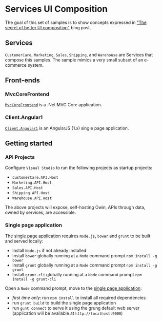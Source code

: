 # Services UI Composition

The goal of this set of samples is to show concepts expressed in ["The secret of better UI composition"](http://particular.net/blog/secret-of-better-ui-composition) blog post.

## Services

`CustomerCare`, `Marketing`, `Sales`, `Shipping`, and `Warehouse` are Services that compose this samples. The sample mimics a very small subset of an e-commerce system.

## Front-ends

### MvcCoreFrontend

[`MvcCoreFrontend`](https://github.com/mauroservienti/Services-UI-Composition/tree/master/MvcCoreFrontend) is a .Net MVC Core application.

### Client.Angular1

[`Client.Angular1`](https://github.com/mauroservienti/Services-UI-Composition/tree/master/Client.Angular1) is an AngularJS (1.x) single page application.

## Getting started

### API Projects

Configure `Visual Studio` to run the following projects as startup projects:

* `CustomerCare.API.Host`
* `Marketing.API.Host`
* `Sales.API.Host`
* `Shipping.API.Host`
* `Warehouse.API.Host`

The above projects will expose, self-hosting Owin, APIs through data, owned by services, are accessible.

### Single page application

The [single page application](https://github.com/mauroservienti/Services-UI-Composition/tree/master/Client.Angular1) requires `Node.js`, `bower` and `grunt` to be built and served locally:

* Install `Node.js` if not already installed
* Install `bower` globally running at a `Node` command prompt `npm install -g bower`
* Install `grunt` globally running at a `Node` command prompt `npm install -g grunt`
* Install `grunt-cli` globally running at a `Node` command prompt `npm install -g grunt-cli`

Open a `Node` command prompt, move to the [single page application](https://github.com/mauroservienti/Services-UI-Composition/tree/master/Client.Angular1):
* _first time only_: run `npm install` to install all required dependencies
* run `grunt build` to build the single page application
* run `gunt connect` to serve it using the grung default web server (application will be available at `http://localhost:9000`)

